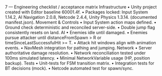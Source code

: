 7 — Engineering checklist / acceptance matrix
Infrastructure
	•	Unity project created with Editor baseline 60001.4f.
	•	Packages locked: Input System 1.14.2, AI Navigation 2.0.8, Netcode 2.4.4, Unity Physics 1.3.14. (documented manifest.json).
Movement & Controls
	•	Input System action maps defined.
	•	Ground check deterministic and reconciled server-side.
	•	Double jump flag consistently resets on land.
AI
	•	Enemies idle until damaged.
	•	Enemies pursue attacker until distanceFromSpawn > R or timeSinceLastSuccessfulHit >= T.
	•	Attack hit windows align with animation events.
	•	NavMesh integration for pathing and jumping.
Network
	•	Server authoritative damage resolution.
	•	Network reconciliation tested under 100ms simulated latency.
	•	Minimal NetworkVariable usage (HP, position backup).
Tests
	•	Unit-tests for FSM transition matrix.
	•	Integration tests for BT decisions (mock).
	•	Netcode automated test for spawn/sync.

